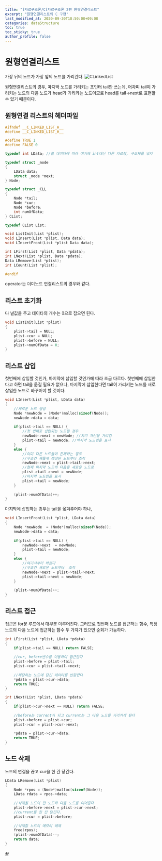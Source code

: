```yaml
---
title: "[자료구조론/C]자료구조론 2편 원형연결리스트"
excerpt: "원형연결리스트의 C 구현"
last_modified_at: 2020-09-30T18:50:00+09:00
categories: dataStructure
toc: true
toc_sticky: true
author_profile: false
---
```

# 원형연결리스트

가장 뒤의 노드가 가장 앞의 노드를 가리킨다.
![CLinkedList](../assets/images/dataStructure/CLinkedList.jpeg)

원형연결리스트의 경우, 마지막 노드를 가리키는 포인터 tail만 쓰는데, 어차피 tail이 가리키는 노드의 다음 노드가 head가 가리키는 노드이므로 head를 tail->next로 표현할 수 있기 때문이다.

## 원형연결 리스트의 헤더파일

``` c
#ifndef __C_LINKED_LIST_H__
#define __C_LINKED_LIST_H__

#define TRUE 1
#define FALSE 0

typedef int LData; //쓸 데이타에 따라 여기에 int대신 다른 자료형, 구조체를 넣자

typedef struct _node
{
	LData data;
	struct _node *next;
} Node;

typedef struct _CLL
{
	Node *tail;
	Node *cur;
	Node *before;
	int numOfData;
} CList;

typedef CList List;

void ListInit(List *plist);
void LInsert(List *plist, Data data);
void LInsertFront(List *plist Data data);

int LFirst(List *plist, Data *pdata);
int LNext(List *plist, Data *pdata);
Data LRemove(List *plist);
int LCount(List *plist);

#endif
```

operator는 더미노드 연결리스트의 경우와 같다.

## 리스트 초기화

다 널값을 주고 데이타의 개수는 0으로 잡으면 된다.

``` c
void ListInit(List *plist)
{
	plist->tail = NULL;
	plist->cur = NULL;
	plist->before = NULL;
	plist->numOfData = 0;
}
```

## 리스트 삽입

첫번째에 삽입할 것인가, 마지막에 삽입할 것인가에 따라 조금 다르다.
첫번째에 삽입한다고 하면 tail을 옮길 필요가 없으나, 마지막에 삽입한다면 tail이 가리키는 노드를 새로 삽입한 노드로 바꾸어야 할 것이다.

``` c
void LInsert(List *plist, LData data)
{
	//새로운 노드 생성
	Node *newNode = (Node*)malloc(sizeof(Node));
	newNode->data = data;
	
	if(plist->tail == NULL) {
		//첫 번째로 삽입되는 노드일 경우
		newNode->next = newNode; //자기 자신을 가리킴
		plist->tail = newNode; //마지막 노드임을 표시
	}
	else {
		//이미 다른 노드들이 존재하는 경우
		//무조건 새롭게 생성된 노드부터 조작
		newNode->next = plist->tail->next;
		//현재 마지막 노드의 다음을 새로운 노드로
		plist->tail->next = newNode;
		//마지막 노드임을 표시
		plist->tail = newNode;
	}
	
	(plist->numOfData)++;
}
```

마지막에 삽입하는 경우는 tail을 옮겨주어야 하나,

``` c
void LInsertFront(List *plist, LData data)
{
	Node *newNode  = (Node*)malloc(sizeof(Node));
	newNode->data = data;
	
	if(plist->tail == NULL) {
		newNode->next  = newNode;
		plist->tail = newNode;
	}
	else {
		//여기서부터 바뀐다
		//무조건 새로운 노드부터  조작
		newNode->next = plist->tail->next;
		plist->tail->next = newNode;
	}
	
	(plist->numOfData)++;
}
```

## 리스트 접근

접근은 for문 루프에서 대부분 이루어진다. 그러므로 첫번째 노드를 접근하는 함수, 특정 노드의 다음 노드에 접근하는 함수 두 가지가 있으면 순회가 가능하다.

``` c
int LFirst(List *plist, LData *pdata)
{
	if(plist->tail == NULL) return FALSE;
	
	//cur, before변수를 이용하여 접근한다
	plist->before = plist->tail;
	plist->cur = plist->tail->next;
	
	//해당하는 노드에 담긴 데이타를 반환한다
	*pdata = plist->cur->data;
	return TRUE;
}

int LNext(List *plist, LData *pdata)
{
	if(plist->cur->next == NULL) return FALSE;
	
	//before는 current가 되고 current는 그 다음 노드를 가리키게 된다
	plist->before = plist->cur;
	plist->cur = plist->cur->next;
	
	*pdata = plist->cur->data;
	return TRUE;
}
```

## 노드 삭제

노드의 연결을 끊고 cur을 한 칸 당긴다.

``` c
LData LRemove(List *plist)
{
	Node *rpos = (Node*)malloc(sizeof(Node));
	LData rdata = rpos->data;
	
	//삭제될 노드의 전 노드와 다음 노드를 이어준다
	plist->before->next = plist->cur->next;
	//current를 한 칸 당긴다.
	plist->cur = plist->before;
	
	//삭제할 노드의 메모리 헤제
	free(rpos);
	(plist->numOfData)--;
	return data;
}
```

끝